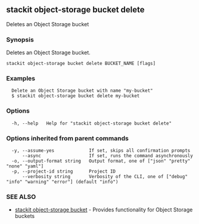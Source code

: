 ## stackit object-storage bucket delete

Deletes an Object Storage bucket

### Synopsis

Deletes an Object Storage bucket.

```
stackit object-storage bucket delete BUCKET_NAME [flags]
```

### Examples

```
  Delete an Object Storage bucket with name "my-bucket"
  $ stackit object-storage bucket delete my-bucket
```

### Options

```
  -h, --help   Help for "stackit object-storage bucket delete"
```

### Options inherited from parent commands

```
  -y, --assume-yes             If set, skips all confirmation prompts
      --async                  If set, runs the command asynchronously
  -o, --output-format string   Output format, one of ["json" "pretty" "none" "yaml"]
  -p, --project-id string      Project ID
      --verbosity string       Verbosity of the CLI, one of ["debug" "info" "warning" "error"] (default "info")
```

### SEE ALSO

* [stackit object-storage bucket](./stackit_object-storage_bucket.md)	 - Provides functionality for Object Storage buckets

